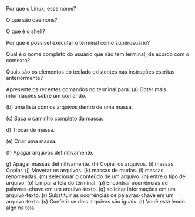Por que o Linux, esse nome?



O que são daemons?



O que é o shell?



Por que é possível executar o terminal como superusuário?



Qual é o nome completo do usuário que não tem terminal, de acordo com o contexto?



Quais são os elementos do teclado existentes nas instruções escritas anteriormente?



Apresente os recentes comandos no terminal para: 
(a) Obter mais informações sobre um comando. 



(b) uma lista com os arquivos dentro de uma massa. 


(c) Saca o caminho completo da massa. 


d) Trocar de massa. 


(e) Criar uma massa. 


(f) Apagar arquivos definitivamente. 


g) Apagar massas definitivamente. 
(h) Copiar os arquivos. 
(i) massas Copiar.
(j) Moverar os arquivos. 
(k) massas de mudas. 
(l) massas renomeadas. 
(m) selecionar o conteúdo de um arquivo.
(n) entre o tipo de arquivo. 
(o) Limpar a tela do terminal. 
(p) Encontrar ocorrências de palavras-chave em um arquivo-texto. 
(q) solicitar informações em um arquivo-texto. 
(r) Substituir as ocorrências de palavras-chave em um arquivo-texto. 
(s) Conferir se dois arquivos são iguais. 
(t) Você está lendo algo na tela.
